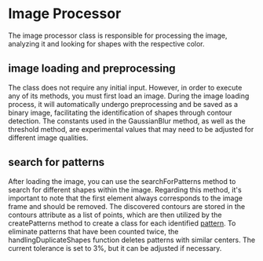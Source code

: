 # Image Processor
The image processor class is responsible for processing the image, analyzing it and looking for shapes with the respective color.

## image loading and preprocessing
The class does not require any initial input. However, in order to execute any of its methods, you must first load an image. During the image loading process, it will automatically undergo preprocessing and be saved as a binary image, facilitating the identification of shapes through contour detection. The constants used in the GaussianBlur method, as well as the threshold method, are experimental values that may need to be adjusted for different image qualities.

## search for patterns
After loading the image, you can use the searchForPatterns method to search for different shapes within the image. Regarding this method, it's important to note that the first element always corresponds to the image frame and should be removed. The discovered contours are stored in the contours attribute as a list of points, which are then utilized by the createPatterns method to create a class for each identified [pattern](/documentation/patterns.md). To eliminate patterns that have been counted twice, the handlingDuplicateShapes function deletes patterns with similar centers. The current tolerance is set to 3%, but it can be adjusted if necessary.